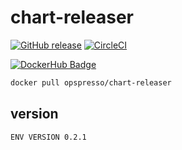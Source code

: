 # chart-releaser

[![GitHub release](https://img.shields.io/github/release/opspresso/chart-releaser.svg)](https://github.com/opspresso/chart-releaser/releases)
[![CircleCI](https://circleci.com/gh/opspresso/chart-releaser.svg?style=svg)](https://circleci.com/gh/opspresso/chart-releaser)

[![DockerHub Badge](http://dockeri.co/image/opspresso/chart-releaser)](https://hub.docker.com/r/opspresso/chart-releaser/)

```bash
docker pull opspresso/chart-releaser
```

## version

```
ENV VERSION 0.2.1
```
